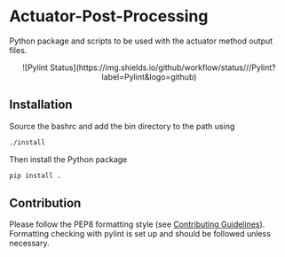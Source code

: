 # Actuator-Post-Processing
Python package and scripts to be used with the actuator method output files.
<p align="center">
  ![Pylint Status](https://img.shields.io/github/workflow/status/<owner>/<repo>/Pylint?label=Pylint&logo=github)
</p>

## Installation
Source the bashrc and add the bin directory to the path using 
```bash
./install
```
Then install the Python package
```bash
pip install .
```

## Contribution
Please follow the PEP8 formatting style (see [Contributing Guidelines](CONTRIBUTING.md)). Formatting checking with pylint is set up and should be followed unless necessary. 
